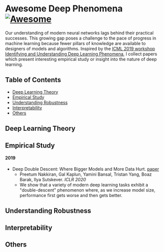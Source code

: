 # Awesome Deep Phenomena [![Awesome](https://cdn.rawgit.com/sindresorhus/awesome/d7305f38d29fed78fa85652e3a63e154dd8e8829/media/badge.svg)](https://github.com/sindresorhus/awesome)
Our understanding of modern neural networks lags behind their practical successes. This growing gap poses a challenge to the pace of progress in machine learning because fewer pillars of knowledge are available to designers of models and algorithms. Inspired by the [ICML 2019 workshop Identifying and Understanding Deep Learning Phenomena](http://deep-phenomena.org/), I collect papers which present interesting empirical study or insight into the nature of deep learning.

## Table of Contents
- [Deep Learning Theory](#deep-learning-theory)
- [Empirical Study](#empirical-study)
- [Understanding Robustness](#understanding-robustness)
- [Interpretability](#interpretability)
- [Others](#others)

## Deep Learning Theory


## Empirical Study

#### 2019
- Deep Double Descent: Where Bigger Models and More Data Hurt.
  [paper](https://arxiv.org/abs/1912.02292)
  - Preetum Nakkiran, Gal Kaplun, Yamini Bansal, Tristan Yang, Boaz Barak, Ilya Sutskever. *ICLR 2020*
  - We show that a variety of modern deep learning tasks exhibit a "double-descent" phenomenon where, as we increase model size, performance first gets worse and then gets better.


## Understanding Robustness


## Interpretability


## Others
